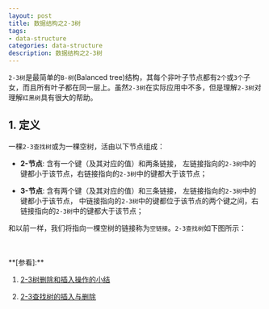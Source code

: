 ```yaml
---
layout: post
title: 数据结构之2-3树
tags:
- data-structure
categories: data-structure
description: 数据结构之2-3树
---
```



```2-3树```是最简单的```B-树```(Balanced tree)结构，其每个非叶子节点都有```2个```或```3个```子女，而且所有叶子都在同一层上。虽然```2-3树```在实际应用中不多，但是理解```2-3树```对理解```红黑树```具有很大的帮助。

<!-- more -->

## 1. 定义

一棵```2-3查找树```或为一棵空树，活由以下节点组成：

* **2-节点**: 含有一个键（及其对应的值）和两条链接， 左链接指向的```2-3树```中的键都小于该节点，右链接指向的```2-3树```中的键都大于该节点；

* **3-节点**: 含有两个键（及其对应的值）和三条链接， 左链接指向的```2-3树```中的键都小于该节点， 中链接指向的```2-3树```中的键都位于该节点的两个键之间，右链接指向的```2-3树```中的键都大于该节点；

和以前一样，我们将指向一棵空树的链接称为```空链接```。```2-3查找树```如下图所示：














<br />
<br />
**[参看]:**

1. [2-3树删除和插入操作的小结](https://blog.csdn.net/sumoyu/article/details/8277220)

2. [2-3查找树的插入与删除](https://blog.csdn.net/hello_world_lvlcoder/article/details/72615092)


<br />
<br />
<br />


